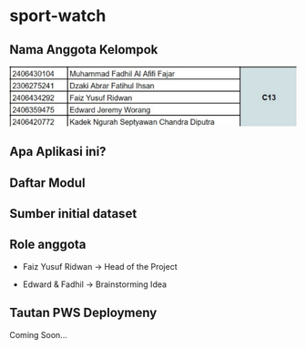 # sport-watch

## Nama Anggota Kelompok
![Anggota](Anggota.png)

## Apa Aplikasi ini?

## Daftar Modul

## Sumber initial dataset

## Role anggota
- Faiz Yusuf Ridwan -> Head of the Project

- Edward & Fadhil -> Brainstorming Idea

## Tautan PWS Deploymeny
Coming Soon...
  

